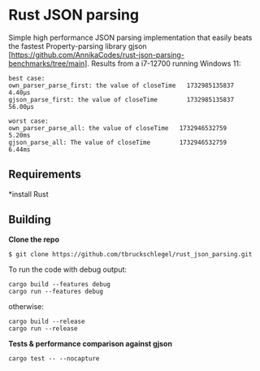 # Rust JSON parsing

Simple high performance JSON parsing implementation that easily beats the fastest Property-parsing library gjson [https://github.com/AnnikaCodes/rust-json-parsing-benchmarks/tree/main].
Results from a i7-12700 running Windows 11:
```
best case:
own_parser_parse_first: the value of closeTime   1732985135837     4.40µs
gjson_parse_first: the value of closeTime        1732985135837    56.00µs

worst case:
own_parser_parse_all: the value of closeTime   1732946532759       5.20ms
gjson_parse_all: The value of closeTime        1732946532759       6.44ms
```

## Requirements

*install Rust

## Building

**Clone the repo**

```$ git clone https://github.com/tbruckschlegel/rust_json_parsing.git```

To run the code with debug output:
```
cargo build --features debug
cargo run --features debug
```
otherwise:
```
cargo build --release
cargo run --release
```


**Tests & performance comparison against gjson**
```
cargo test -- --nocapture
```


